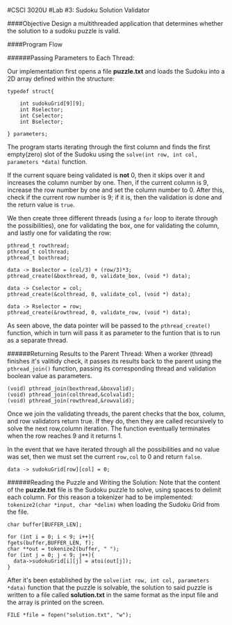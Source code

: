 #CSCI 3020U
#Lab #3: Sudoku Solution Validator

####Objective
Design a multithreaded application that determines whether the solution to a sudoku puzzle is valid.

####Program Flow

######Passing Parameters to Each Thread:

Our implementation first opens a file **puzzle.txt** and loads the Sudoku into a 2D array defined within the structure:

	typedef struct{	
	
		int sudokuGrid[9][9];
		int Rselector;
		int Cselector;
		int Bselector;
	
	} parameters;

The program starts iterating through the first column and finds the first empty(zero) slot of the Sudoku using the `solve(int row, int col, parameters *data)` function.

If the current square being validated is **not** 0, then it skips over it and increases the column number by one. Then, if the current column is 9, increase the row number by one and set the column number to 0. After this, check if the current row number is 9; if it is, then the validation is done and the return value is `true`.


We then create three different threads (using a `for` loop to iterate through the possibilities), one for validating the box, one for validating the column, and lastly one for validating the row:

	pthread_t rowthread;
	pthread_t colthread;
	pthread_t boxthread;

    data -> Bselector = (col/3) + (row/3)*3;
    pthread_create(&boxthread, 0, validate_box, (void *) data);

    data -> Cselector = col;
    pthread_create(&colthread, 0, validate_col, (void *) data);

    data -> Rselector = row;
    pthread_create(&rowthread, 0, validate_row, (void *) data);

As seen above, the data pointer will be passed to the `pthread_create()` function, which in turn will pass it as parameter to the funtion that is to run as a separate thread.
	
######Returning Results to the Parent Thread:
When a worker (thread) finishes it's valitidy check, it passes its results back to the parent using the `pthread_join()` function, passing its corresponding thread and validation boolean value as parameters.

    (void) pthread_join(boxthread,&boxvalid);
    (void) pthread_join(colthread,&colvalid);
    (void) pthread_join(rowthread,&rowvalid); 

Once we join the validating threads, the parent checks that the box, column, and row validators return true. If they do, then they are called recursively to solve the next row,column iteration. The function eventually terminates when the row reaches 9 and it returns 1.

In the event that we have iterated through all the possibilities and no value was set, then we must set the current `row,col` to 0 and return `false`.

	data -> sudokuGrid[row][col] = 0;

######Reading the Puzzle and Writing the Solution:
Note that the content of the **puzzle.txt** file is the Sudoku puzzle to solve, using spaces to delimit each column. For this reason a tokenizer had to be implemented: `tokenize2(char *input, char *delim)` when loading the Sudoku Grid from the file.

	char buffer[BUFFER_LEN];
	
	for (int i = 0; i < 9; i++){
    fgets(buffer,BUFFER_LEN, f);
    char **out = tokenize2(buffer, " ");
    for (int j = 0; j < 9; j++){
      data->sudokuGrid[i][j] = atoi(out[j]);
    }

After it's been established by the `solve(int row, int col, parameters *data)` function that the puzzle is solvable, the solution to said puzzle is written to a file called **solution.txt** in the same format as the input file and the array is printed on the screen.

	FILE *file = fopen("solution.txt", "w");
